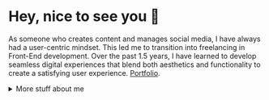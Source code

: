 # Hey, nice to see you 🤝

As someone who creates content and manages social media, I have always had a user-centric mindset. This led me to transition into freelancing in Front-End development. Over the past 1.5 years, I have learned to develop seamless digital experiences that blend both aesthetics and functionality to create a satisfying user experience. [Portfolio](https://thiagojosesousa.netlify.app/).

<details>
<summary>
  More stuff about me
</summary>

## Quick overview


#### GitHub stats 

  <img align="center" src="https://github-readme-stats.anuraghazra1.vercel.app/api?username=ThiagoJoseSousa&show_icons=true&line_height=27&include_all_commits=true" alt="My github stats" />

### What I do

I specialize in creating websites, and I prioritize writing clean code
in my projects. As a practice, I avoid using third-party libraries in 
my study cases. Web development is my passion, and I believe that utilizing
the tools and resources that people have spent so much effort creating is 
truly amazing.

## My skills 📜

### Web technologies

- React
- Firebase
- SCSS
- Jquery
- Bootstrap5
- Webpack
- JavaScript
- UX
- Git
- NPM
- HTML5, CSS3

### Productivity utilities
- Compassionate communication
- Advanced Excel and VBA
- Word

### Languages 🌐

| Language      | Proficiency                                                               |
| ------------- | ------------------------------------------------------------------------- |
| Portuguese    | Native language                                                           |
| English       | C2 ([DET])                                                                |
| Spanish       | B1                                                                        |
| Mandarin      | HSK1                                                                      |

## What I'm currently learning 📚

- Redux toolkit

</details>
